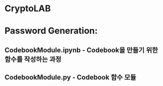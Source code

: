 # CryptoLAB

# Password Generation:
## CodebookModule.ipynb - Codebook을 만들기 위한 함수를 작성하는 과정
## CodebookModule.py - Codebook 함수 모듈
